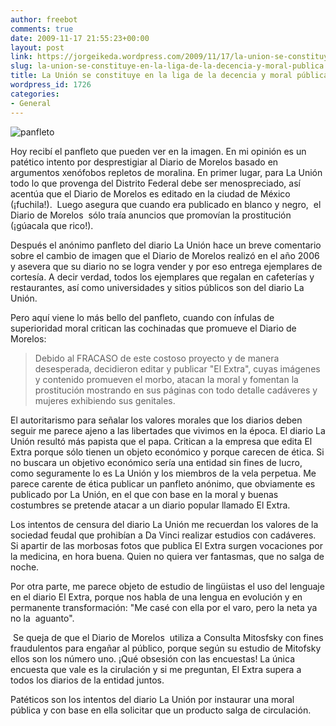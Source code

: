 ```yaml
---
author: freebot
comments: true
date: 2009-11-17 21:55:23+00:00
layout: post
link: https://jorgeikeda.wordpress.com/2009/11/17/la-union-se-constituye-en-la-liga-de-la-decencia-y-moral-publica/
slug: la-union-se-constituye-en-la-liga-de-la-decencia-y-moral-publica
title: La Unión se constituye en la liga de la decencia y moral pública
wordpress_id: 1726
categories:
- General
---
```


![panfleto](http://www.jorgeikeda.com/wordpress/wp-content/uploads/2009/11/panfleto-218x300.jpg)

Hoy recibí el panfleto que pueden ver en la imagen. En mi opinión es un patético intento por desprestigiar al Diario de Morelos basado en argumentos xenófobos repletos de moralina. En primer lugar, para La Unión todo lo que provenga del Distrito Federal debe ser menospreciado, así acentúa que el Diario de Morelos es editado en la ciudad de México (¡fuchila!).  Luego asegura que cuando era publicado en blanco y negro,  el Diario de Morelos  sólo traía anuncios que promovían la prostitución (¡gúacala que rico!).

Después el anónimo panfleto del diario La Unión hace un breve comentario sobre el cambio de imagen que el Diario de Morelos realizó en el año 2006 y asevera que su diario no se logra vender y por eso entrega ejemplares de cortesía. A decir verdad, todos los ejemplares que regalan en cafeterías y restaurantes, así como universidades y sitios públicos son del diario La Unión.

Pero aquí viene lo más bello del panfleto, cuando con ínfulas de superioridad moral critican las cochinadas que promueve el Diario de Morelos:


<blockquote>Debido al FRACASO de este costoso proyecto y de manera desesperada, decidieron editar y publicar "El Extra", cuyas imágenes y contenido promueven el morbo, atacan la moral y fomentan la prostitución mostrando en sus páginas con todo detalle cadáveres y mujeres exhibiendo sus genitales.</blockquote>


El autoritarismo para señalar los valores morales que los diarios deben seguir me parece ajeno a las libertades que vivimos en la época. El diario La Unión resultó más papista que el papa. Critican a la empresa que edita El Extra porque sólo tienen un objeto económico y porque carecen de ética. Si no buscara un objetivo económico sería una entidad sin fines de lucro, como seguramente lo es La Unión y los miembros de la vela perpetua. Me parece carente de ética publicar un panfleto anónimo, que obviamente es publicado por La Unión, en el que con base en la moral y buenas costumbres se pretende atacar a un diario popular llamado El Extra.

Los intentos de censura del diario La Unión me recuerdan los valores de la sociedad feudal que prohibían a Da Vinci realizar estudios con cadáveres. Si apartir de las morbosas fotos que publica El Extra surgen vocaciones por la medicina, en hora buena. Quien no quiera ver fantasmas, que no salga de noche.

Por otra parte, me parece objeto de estudio de lingüistas el uso del lenguaje en el diario El Extra, porque nos habla de una lengua en evolución y en permanente transformación: "Me casé con ella por el varo, pero la neta ya no la  aguanto".

 Se queja de que el Diario de Morelos  utiliza a Consulta Mitosfsky con fines fraudulentos para engañar al público, porque según su estudio de Mitofsky ellos son los número uno. ¡Qué obsesión con las encuestas! La única encuesta que vale es la cirulación y si me preguntan, El Extra supera a todos los diarios de la entidad juntos.

Patéticos son los intentos del diario La Unión por instaurar una moral pública y con base en ella solicitar que un producto salga de circulación.
